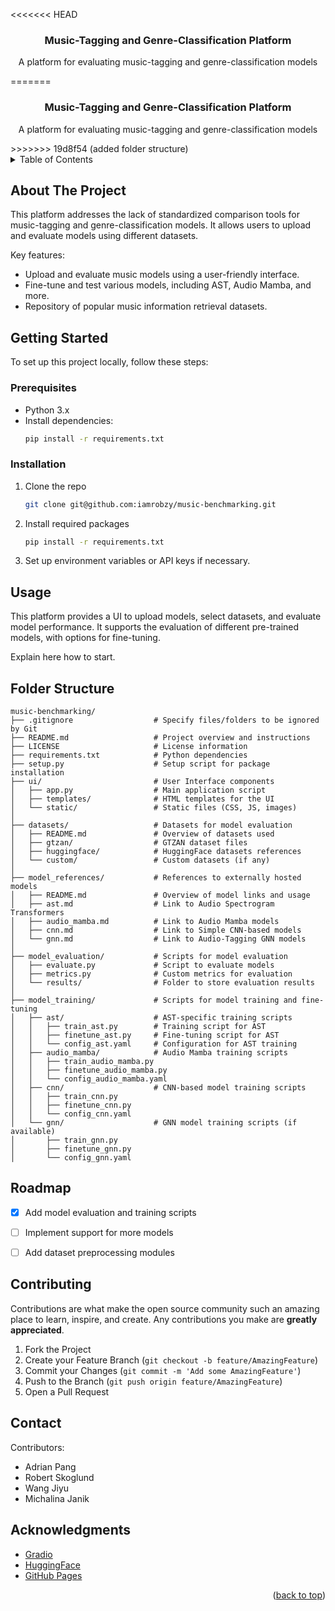 <!-- PROJECT LOGO -->
<a id="readme-top"></a>
<<<<<<< HEAD
<h3 align="center">Music-Tagging and Genre-Classification Platform</h3>
<p align="center">
  A platform for evaluating music-tagging and genre-classification models
</p>
=======
<br />
  <h3 align="center">Music-Tagging and Genre-Classification Platform</h3>
  <p align="center">
    A platform for evaluating music-tagging and genre-classification models
  </p>
>>>>>>> 19d8f54 (added folder structure)
</div>

<!-- TABLE OF CONTENTS -->
<details>
  <summary>Table of Contents</summary>
  <ol>
    <li><a href="#about-the-project">About The Project</a></li>
    <li><a href="#built-with">Built With</a></li>
    <li><a href="#getting-started">Getting Started</a></li>
    <ul>
      <li><a href="#prerequisites">Prerequisites</a></li>
      <li><a href="#installation">Installation</a></li>
    </ul>
    <li><a href="#usage">Usage</a></li>
    <li><a href="#folder-structure">Folder Structure</a></li>
    <li><a href="#roadmap">Roadmap</a></li>
    <li><a href="#contributing">Contributing</a></li>
    <li><a href="#license">License</a></li>
    <li><a href="#contact">Contact</a></li>
    <li><a href="#acknowledgments">Acknowledgments</a></li>
  </ol>
</details>

<!-- ABOUT THE PROJECT -->
## About The Project

This platform addresses the lack of standardized comparison tools for music-tagging and genre-classification models. It allows users to upload and evaluate models using different datasets.

Key features:
- Upload and evaluate music models using a user-friendly interface.
- Fine-tune and test various models, including AST, Audio Mamba, and more.
- Repository of popular music information retrieval datasets.

<!-- GETTING STARTED -->
## Getting Started

To set up this project locally, follow these steps:

### Prerequisites
* Python 3.x
* Install dependencies:
  ```sh
  pip install -r requirements.txt
  ```

### Installation
1. Clone the repo
   ```sh
   git clone git@github.com:iamrobzy/music-benchmarking.git
   ```
2. Install required packages
   ```sh
   pip install -r requirements.txt
   ```
3. Set up environment variables or API keys if necessary.

<!-- USAGE EXAMPLES -->
## Usage

This platform provides a UI to upload models, select datasets, and evaluate model performance. It supports the evaluation of different pre-trained models, with options for fine-tuning.

Explain here how to start.

<!-- FOLDER STRUCTURE -->
## Folder Structure

```
music-benchmarking/
├── .gitignore                  # Specify files/folders to be ignored by Git
├── README.md                   # Project overview and instructions
├── LICENSE                     # License information
├── requirements.txt            # Python dependencies
├── setup.py                    # Setup script for package installation
├── ui/                         # User Interface components
│   ├── app.py                  # Main application script
│   ├── templates/              # HTML templates for the UI
│   └── static/                 # Static files (CSS, JS, images)
│
├── datasets/                   # Datasets for model evaluation
│   ├── README.md               # Overview of datasets used
│   ├── gtzan/                  # GTZAN dataset files
│   ├── huggingface/            # HuggingFace datasets references
│   └── custom/                 # Custom datasets (if any)
│
├── model_references/           # References to externally hosted models
│   ├── README.md               # Overview of model links and usage
│   ├── ast.md                  # Link to Audio Spectrogram Transformers
│   ├── audio_mamba.md          # Link to Audio Mamba models
│   ├── cnn.md                  # Link to Simple CNN-based models
│   └── gnn.md                  # Link to Audio-Tagging GNN models
│
├── model_evaluation/           # Scripts for model evaluation
│   ├── evaluate.py             # Script to evaluate models
│   ├── metrics.py              # Custom metrics for evaluation
│   └── results/                # Folder to store evaluation results
│
├── model_training/             # Scripts for model training and fine-tuning
│   ├── ast/                    # AST-specific training scripts
│   │   ├── train_ast.py        # Training script for AST
│   │   ├── finetune_ast.py     # Fine-tuning script for AST
│   │   └── config_ast.yaml     # Configuration for AST training
│   ├── audio_mamba/            # Audio Mamba training scripts
│   │   ├── train_audio_mamba.py
│   │   ├── finetune_audio_mamba.py
│   │   └── config_audio_mamba.yaml
│   ├── cnn/                    # CNN-based model training scripts
│   │   ├── train_cnn.py
│   │   ├── finetune_cnn.py
│   │   └── config_cnn.yaml
│   └── gnn/                    # GNN model training scripts (if available)
│       ├── train_gnn.py
│       ├── finetune_gnn.py
│       └── config_gnn.yaml

```

<!-- ROADMAP -->
## Roadmap

- [x] Add model evaluation and training scripts
- [ ] Implement support for more models
- [ ] Add dataset preprocessing modules


<!-- CONTRIBUTING -->
## Contributing

Contributions are what make the open source community such an amazing place to learn, inspire, and create. Any contributions you make are **greatly appreciated**.

1. Fork the Project
2. Create your Feature Branch (`git checkout -b feature/AmazingFeature`)
3. Commit your Changes (`git commit -m 'Add some AmazingFeature'`)
4. Push to the Branch (`git push origin feature/AmazingFeature`)
5. Open a Pull Request

<!-- CONTACT -->
## Contact

Contributors:
- Adrian Pang
- Robert Skoglund
- Wang Jiyu
- Michalina Janik

<!-- ACKNOWLEDGMENTS -->
## Acknowledgments

* [Gradio](https://www.gradio.app/)
* [HuggingFace](https://huggingface.co/)
* [GitHub Pages](https://pages.github.com)


<p align="right">(<a href="#readme-top">back to top</a>)</p>
